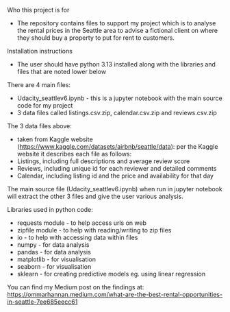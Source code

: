 Who this project is for
- The repository contains files to support my project which is to analyse the rental prices in the Seattle area to 
advise a fictional client on where they should buy a property to put for rent to customers.

Installation instructions
- The user should have python 3.13 installed along with the libraries and files that are noted lower below

There are 4 main files:
- Udacity_seattlev6.ipynb - this is a jupyter notebook with the main source code for my project
- 3 data files called listings.csv.zip, calendar.csv.zip and reviews.csv.zip

The 3 data files above:
 - taken from Kaggle website (https://www.kaggle.com/datasets/airbnb/seattle/data): per the Kaggle website it describes each file as follows:
 - Listings, including full descriptions and average review score
 - Reviews, including unique id for each reviewer and detailed comments
 - Calendar, including listing id and the price and availability for that day

The main source file (Udacity_seattlev6.ipynb) when run in jupyter notebook will extract the other 3 files and give
the user various analysis.

Libraries used in python code:
- requests module - to help access urls on web
- zipfile module - to help with reading/writing to zip files
- io - to help with accessing data within files
- numpy - for data analysis
- pandas - for data analysis
- matplotlib - for visualisation
- seaborn - for visualisation
- sklearn - for creating predictive models eg. using linear regression

You can find my Medium post on the findings at: https://ommarhannan.medium.com/what-are-the-best-rental-opportunities-in-seattle-7ee685eecc61


